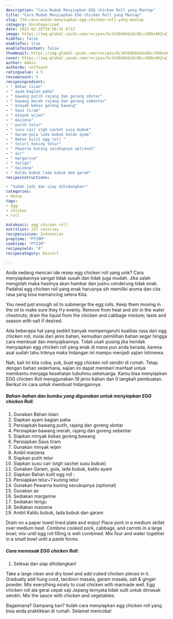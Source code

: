 ```yaml
---
description: "Cara Mudah Menyiapkan EGG chicken Roll yang Mantap"
title: "Cara Mudah Menyiapkan EGG chicken Roll yang Mantap"
slug: 734-cara-mudah-menyiapkan-egg-chicken-roll-yang-mantap
category: Uncategorized
date: 2022-03-25T19:50:31.971Z
image: https://img-global.cpcdn.com/recipes/6c3d38db02e6c0bc/680x482cq70/egg-chicken-roll-foto-resep-utama.jpg
hideToc: false
enableToc: true
enableTocContent: false
thumbnail: https://img-global.cpcdn.com/recipes/6c3d38db02e6c0bc/680x482cq70/egg-chicken-roll-foto-resep-utama.jpg
cover: https://img-global.cpcdn.com/recipes/6c3d38db02e6c0bc/680x482cq70/egg-chicken-roll-foto-resep-utama.jpg
author: Admin
authorAv: notfound
ratingvalue: 4.5
reviewcount: 5
recipeingredient:
- " Bahan isian"
- " ayam bagian paha"
- " bawang putih rajang dan goreng sbntar"
- " bawang merah rajang dan goreng sebentar"
- " minyak bekas goreng bawang"
- " Saus tiram"
- " minyak wijen"
- " maizena"
- " putih telur"
- " susu cair stgh sachet susu bubuk"
- " Garam gula lada bubuk kaldu ayam"
- " Bahan kulit egg roll "
- " telur1 kuning telur"
- " Pewarna kuning secukupnya optional"
- " air"
- " margarine"
- " terigu"
- " maizena"
- " Kaldu bubuk lada bubuk dan garam"
recipeinstructions:

- "Sudah jadi dan siap dihidangkan!"
categories:
- Resep
tags:
- egg
- chicken
- roll

katakunci: egg chicken roll 
nutrition: 217 calories
recipecuisine: Indonesian
preptime: "PT39M"
cooktime: "PT31M"
recipeyield: "4"
recipecategory: Dessert

---
```





Anda sedang mencari ide resep egg chicken roll yang unik? Cara menyiapkannya sangat tidak susah dan tidak juga mudah. Jika salah mengolah maka hasilnya akan hambar dan justru cenderung tidak enak. Padahal egg chicken roll yang enak harusnya sih memiliki aroma dan cita rasa yang bisa memancing selera Kita.





You need just enough oil to submerge the egg rolls. Keep them moving in the oil to make sure they fry evenly. Remove from heat and stir in the water chestnuts; drain the liquid from the chicken and cabbage mixture; taste and season with salt if desired.

Ada beberapa hal yang sedikit banyak mempengaruhi kualitas rasa dari egg chicken roll, mulai dari jenis bahan, kemudian pemilihan bahan segar hingga cara membuat dan menyajikannya. Tidak usah pusing jika hendak menyiapkan egg chicken roll yang enak di mana pun anda berada, karena asal sudah tahu triknya maka hidangan ini mampu menjadi sajian istimewa.






Nah, kali ini kita coba, yuk, buat egg chicken roll sendiri di rumah. Tetap dengan bahan sederhana, sajian ini dapat memberi manfaat untuk membantu menjaga kesehatan tubuhmu sekeluarga. Kamu bisa menyiapkan EGG chicken Roll menggunakan 19 jenis bahan dan 0 langkah pembuatan. Berikut ini cara untuk membuat hidangannya.

<!--inarticleads1-->

##### Bahan-bahan dan bumbu yang digunakan untuk menyiapkan EGG chicken Roll:

1. Gunakan  Bahan isian:
1. Siapkan  ayam bagian paha
1. Persiapkan  bawang putih, rajang dan goreng sbntar
1. Persiapkan  bawang merah, rajang dan goreng sebentar
1. Siapkan  minyak bekas goreng bawang
1. Persiapkan  Saus tiram
1. Gunakan  minyak wijen
1. Ambil  maizena
1. Siapkan  putih telur
1. Siapkan  susu cair (stgh sachet susu bubuk)
1. Gunakan  Garam, gula, lada bubuk, kaldu ayam
1. Siapkan  Bahan kulit egg roll :
1. Persiapkan  telur+1 kuning telur
1. Gunakan  Pewarna kuning secukupnya (optional)
1. Gunakan  air
1. Sediakan  margarine
1. Sediakan  terigu
1. Sediakan  maizena
1. Ambil  Kaldu bubuk, lada bubuk dan garam


Drain on a paper towel lined plate and enjoy! Place pork in a medium skillet over medium heat. Combine cooked pork, cabbage, and carrots in a large bowl; mix until egg roll filling is well combined. Mix four and water together in a small bowl until a paste forms. 

<!--inarticleads2-->

##### Cara memasak EGG chicken Roll:


1. Selesai dan siap dihidangkan!

Take a large clean and dry bowl and add cubed chicken pieces in it. Gradually add hung curd, tandoori masala, garam masala, salt &amp; ginger powder. Mix everything nicely to coat chicken with marinade well. Egg chicken roll ala gerai cepat saji Jepang ternyata tidak sulit untuk dimasak sendiri. Mix the sauce with chicken and vegetables. 

Bagaimana? Gampang kan? Itulah cara menyiapkan egg chicken roll yang bisa anda praktikkan di rumah. Selamat mencoba!
